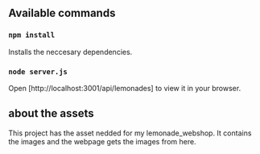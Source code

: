 ## Available commands

### `npm install`

Installs the neccesary dependencies.

### `node server.js`

Open [http://localhost:3001/api/lemonades] to view it in your browser.

## about the assets

This project has the asset nedded for my lemonade_webshop.
It contains the images and the webpage gets the images from here.
